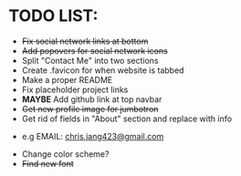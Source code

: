 # TODO LIST:

+ ~~Fix social network links at bottom~~
+ ~~Add popovers for social network icons~~
+ Split "Contact Me" into two sections
+ Create .favicon for when website is tabbed
+ Make a proper README
+ Fix placeholder project links
+ **MAYBE** Add github link at top navbar
+ ~~Get new profile image for jumbotron~~
+ Get rid of fields in "About" section and replace with info
 - e.g EMAIL: chris.jang423@gmail.com
+ Change color scheme?
+ ~~Find new font~~
